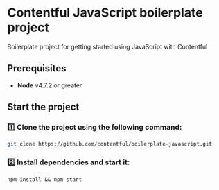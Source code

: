 # Contentful JavaScript boilerplate project

Boilerplate project for getting started using JavaScript with Contentful

## Prerequisites

-   **Node** v4.7.2 or greater

## Start the project

### :one: Clone the project using the following command:

```bash
git clone https://github.com/contentful/boilerplate-javascript.git
```
### :two: Install dependencies and start it:

```shell
npm install && npm start
```
